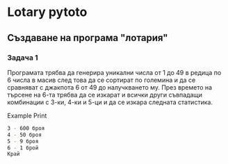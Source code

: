 # Lotary pytoto


## Създаване на програма "лотария"

### Задача 1
Програмата трябва да генерира уникални числа от 1 до 49 в редица по 6 числа в масив
след това да се сортират по големина и да се сравняват с джакпота 6 от 49 до налучкването му.
През времето на търсене на 6-та трябва да се изкарат и всички други съвпадащи комбинации с 3-ки, 4-ки и 5-ци и да се изкара
следната статистика.

Example Print
```sh
3 - 600 броя
4 - 50 броя
5 - 9 броя
6 - 1 брой
Край
